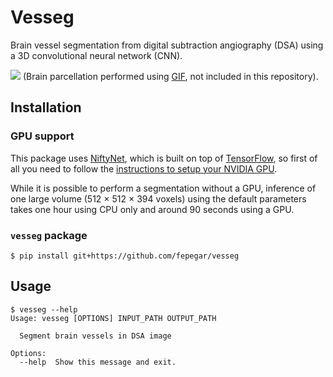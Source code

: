# Vesseg
Brain vessel segmentation from digital subtraction angiography (DSA) using a 3D convolutional neural network (CNN).

![](screenshots/slicer.gif)
(Brain parcellation performed using [GIF](https://spiral.imperial.ac.uk/bitstream/10044/1/30755/4/07086081.pdf), not included in this repository).

## Installation
### GPU support
This package uses [NiftyNet](http://www.niftynet.io/), which is built on top of [TensorFlow](https://www.tensorflow.org/), so first of all you need to follow the [instructions to setup your NVIDIA GPU](https://www.tensorflow.org/install/gpu).

While it is possible to perform a segmentation without a GPU, inference of one large volume (512 × 512 × 394 voxels) using the default parameters takes one hour using CPU only and around 90 seconds using a GPU.

### `vesseg` package
```shell
$ pip install git+https://github.com/fepegar/vesseg
```


## Usage
```shell
$ vesseg --help
Usage: vesseg [OPTIONS] INPUT_PATH OUTPUT_PATH

  Segment brain vessels in DSA image

Options:
  --help  Show this message and exit.

```
